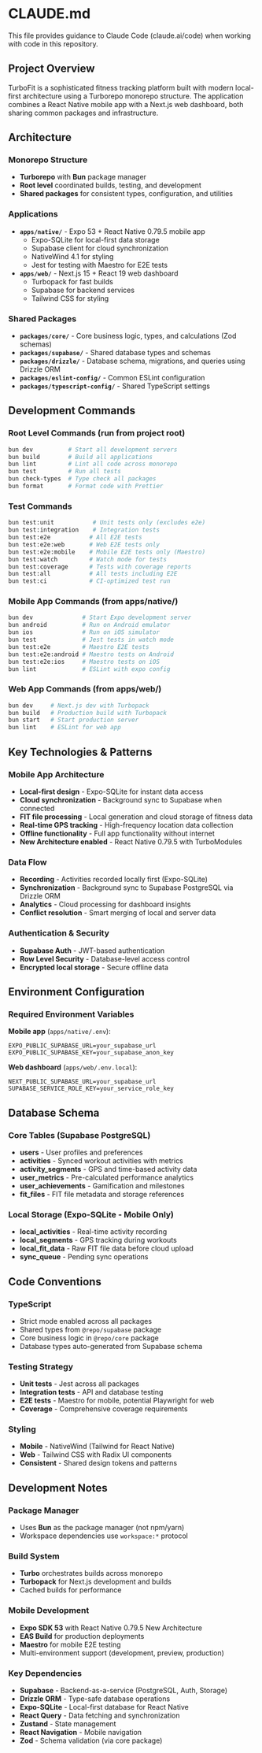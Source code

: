 # CLAUDE.md

This file provides guidance to Claude Code (claude.ai/code) when working with code in this repository.

## Project Overview

TurboFit is a sophisticated fitness tracking platform built with modern local-first architecture using a Turborepo monorepo structure. The application combines a React Native mobile app with a Next.js web dashboard, both sharing common packages and infrastructure.

## Architecture

### Monorepo Structure
- **Turborepo** with **Bun** package manager
- **Root level** coordinated builds, testing, and development
- **Shared packages** for consistent types, configuration, and utilities

### Applications
- **`apps/native/`** - Expo 53 + React Native 0.79.5 mobile app
  - Expo-SQLite for local-first data storage
  - Supabase client for cloud synchronization
  - NativeWind 4.1 for styling
  - Jest for testing with Maestro for E2E tests
- **`apps/web/`** - Next.js 15 + React 19 web dashboard
  - Turbopack for fast builds
  - Supabase for backend services
  - Tailwind CSS for styling

### Shared Packages
- **`packages/core/`** - Core business logic, types, and calculations (Zod schemas)
- **`packages/supabase/`** - Shared database types and schemas
- **`packages/drizzle/`** - Database schema, migrations, and queries using Drizzle ORM
- **`packages/eslint-config/`** - Common ESLint configuration
- **`packages/typescript-config/`** - Shared TypeScript settings

## Development Commands

### Root Level Commands (run from project root)
```bash
bun dev          # Start all development servers
bun build        # Build all applications
bun lint         # Lint all code across monorepo
bun test         # Run all tests
bun check-types  # Type check all packages
bun format       # Format code with Prettier
```

### Test Commands
```bash
bun test:unit           # Unit tests only (excludes e2e)
bun test:integration    # Integration tests
bun test:e2e           # All E2E tests
bun test:e2e:web       # Web E2E tests only
bun test:e2e:mobile    # Mobile E2E tests only (Maestro)
bun test:watch         # Watch mode for tests
bun test:coverage      # Tests with coverage reports
bun test:all           # All tests including E2E
bun test:ci            # CI-optimized test run
```

### Mobile App Commands (from apps/native/)
```bash
bun dev              # Start Expo development server
bun android          # Run on Android emulator
bun ios              # Run on iOS simulator
bun test             # Jest tests in watch mode
bun test:e2e         # Maestro E2E tests
bun test:e2e:android # Maestro tests on Android
bun test:e2e:ios     # Maestro tests on iOS
bun lint             # ESLint with expo config
```

### Web App Commands (from apps/web/)
```bash
bun dev     # Next.js dev with Turbopack
bun build   # Production build with Turbopack
bun start   # Start production server
bun lint    # ESLint for web app
```

## Key Technologies & Patterns

### Mobile App Architecture
- **Local-first design** - Expo-SQLite for instant data access
- **Cloud synchronization** - Background sync to Supabase when connected
- **FIT file processing** - Local generation and cloud storage of fitness data
- **Real-time GPS tracking** - High-frequency location data collection
- **Offline functionality** - Full app functionality without internet
- **New Architecture enabled** - React Native 0.79.5 with TurboModules

### Data Flow
- **Recording** - Activities recorded locally first (Expo-SQLite)
- **Synchronization** - Background sync to Supabase PostgreSQL via Drizzle ORM
- **Analytics** - Cloud processing for dashboard insights
- **Conflict resolution** - Smart merging of local and server data

### Authentication & Security
- **Supabase Auth** - JWT-based authentication
- **Row Level Security** - Database-level access control
- **Encrypted local storage** - Secure offline data

## Environment Configuration

### Required Environment Variables
**Mobile app** (`apps/native/.env`):
```
EXPO_PUBLIC_SUPABASE_URL=your_supabase_url
EXPO_PUBLIC_SUPABASE_KEY=your_supabase_anon_key
```

**Web dashboard** (`apps/web/.env.local`):
```
NEXT_PUBLIC_SUPABASE_URL=your_supabase_url
SUPABASE_SERVICE_ROLE_KEY=your_service_role_key
```

## Database Schema

### Core Tables (Supabase PostgreSQL)
- **users** - User profiles and preferences
- **activities** - Synced workout activities with metrics
- **activity_segments** - GPS and time-based activity data
- **user_metrics** - Pre-calculated performance analytics
- **user_achievements** - Gamification and milestones
- **fit_files** - FIT file metadata and storage references

### Local Storage (Expo-SQLite - Mobile Only)
- **local_activities** - Real-time activity recording
- **local_segments** - GPS tracking during workouts
- **local_fit_data** - Raw FIT file data before cloud upload
- **sync_queue** - Pending sync operations

## Code Conventions

### TypeScript
- Strict mode enabled across all packages
- Shared types from `@repo/supabase` package
- Core business logic in `@repo/core` package
- Database types auto-generated from Supabase schema

### Testing Strategy
- **Unit tests** - Jest across all packages
- **Integration tests** - API and database testing
- **E2E tests** - Maestro for mobile, potential Playwright for web
- **Coverage** - Comprehensive coverage requirements

### Styling
- **Mobile** - NativeWind (Tailwind for React Native)
- **Web** - Tailwind CSS with Radix UI components
- **Consistent** - Shared design tokens and patterns

## Development Notes

### Package Manager
- Uses **Bun** as the package manager (not npm/yarn)
- Workspace dependencies use `workspace:*` protocol

### Build System
- **Turbo** orchestrates builds across monorepo
- **Turbopack** for Next.js development and builds
- Cached builds for performance

### Mobile Development
- **Expo SDK 53** with React Native 0.79.5 New Architecture
- **EAS Build** for production deployments
- **Maestro** for mobile E2E testing
- Multi-environment support (development, preview, production)

### Key Dependencies
- **Supabase** - Backend-as-a-service (PostgreSQL, Auth, Storage)
- **Drizzle ORM** - Type-safe database operations
- **Expo-SQLite** - Local-first database for React Native
- **React Query** - Data fetching and synchronization
- **Zustand** - State management
- **React Navigation** - Mobile navigation
- **Zod** - Schema validation (via core package)